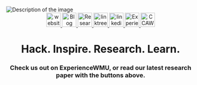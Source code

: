 ###

<picture>
  <source srcset="https://github.com/user-attachments/assets/756e2ad2-2427-4709-a41c-c05e5705c6fe" media="(prefers-color-scheme: dark)">
  <source srcset="https://github.com/user-attachments/assets/fc33aaef-ea57-482f-aba1-ec06be4e9bc6" media="(prefers-color-scheme: light)">
  <img src="https://github.com/user-attachments/assets/fc33aaef-ea57-482f-aba1-ec06be4e9bc6" alt="Description of the image">
</picture>



<div align="center">
  <a href="https://wraven.org/" target="_blank">
    <img src="https://img.shields.io/static/v1?message=wraven.org&logo=linkedin&label=&color=767676&logoColor=white&labelColor=&style=for-the-badge" height="38" alt="website button"  />
  </a>
  <a href="https://wraven.org/blog" target="_blank">
    <img src="https://img.shields.io/static/v1?message=Blog&logo=linkedin&label=&color=52CFC3&logoColor=white&labelColor=&style=for-the-badge" height="38" alt="Blog button"  />
  </a>
   <a href="https://wraven.org/posts/Salt_Typhoon" target="_blank">
    <img src="https://img.shields.io/static/v1?message=Latest%20Research&logo=twitter&label=&color=002180&logoColor=white&labelColor=&style=for-the-badge" height="38" alt="Research button"  />
  </a>
  <a href="https://linktr.ee/wravenproject" target="_blank">
    <img src="https://img.shields.io/static/v1?message=Linktree&logo=twitter&label=&color=8800ff&logoColor=white&labelColor=&style=for-the-badge" height="38" alt="linktree button"  />
  </a>
   <a href="https://www.linkedin.com/company/wraven-project" target="_blank">
    <img src="https://img.shields.io/static/v1?message=LinkedIn&logo=linkedin&label=&color=0077B5&logoColor=white&labelColor=&style=for-the-badge" height="38" alt="linkedin button"  />  
  </a>
   <a href="https://experiencewmu.wmich.edu/organization/wraven" target="_blank">
    <img src="https://img.shields.io/static/v1?message=ExperienceWMU&logo=linkedin&label=&color=FFA200&logoColor=white&labelColor=&style=for-the-badge" height="38" alt="ExperienceWMU button"  />  
  </a>
   <a href="https://cclub.cs.wmich.edu/" target="_blank">
    <img src="https://img.shields.io/static/v1?message=Computer Club @ WMU&logo=linkedin&label=&color=8B5117&logoColor=white&labelColor=&style=for-the-badge" height="38" alt="CCAWMU button"  />  
  </a>
</div>

<div align="center">
</div>

###

<h1 align="center">Hack. Inspire. Research. Learn.</h1>

###

<h3 align="center">Check us out on ExperienceWMU, or read our latest research paper with the buttons above.</h3>

### 
